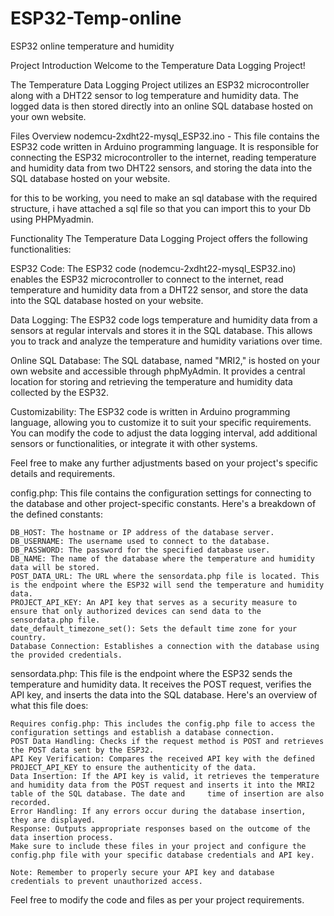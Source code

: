 # ESP32-Temp-online
ESP32 online temperature and humidity

Project Introduction
Welcome to the Temperature Data Logging Project!

The Temperature Data Logging Project utilizes an ESP32 microcontroller along with a DHT22 sensor to log temperature and humidity data. The logged data is then stored directly into an online SQL database hosted on your own website.

Files Overview
nodemcu-2xdht22-mysql_ESP32.ino - This file contains the ESP32 code written in Arduino programming language. It is responsible for connecting the ESP32 microcontroller to the internet, reading temperature and humidity data from two DHT22 sensors, and storing the data into the SQL database hosted on your website.

for this to be working, you need to make an sql database with the required structure, i have attached a sql file so that you can import this to your Db using PHPMyadmin. 



Functionality
The Temperature Data Logging Project offers the following functionalities:

ESP32 Code: The ESP32 code (nodemcu-2xdht22-mysql_ESP32.ino) enables the ESP32 microcontroller to connect to the internet, read temperature and humidity data from a DHT22 sensor, and store the data into the SQL database hosted on your website.

Data Logging: The ESP32 code logs temperature and humidity data from a sensors at regular intervals and stores it in the SQL database. This allows you to track and analyze the temperature and humidity variations over time.

Online SQL Database: The SQL database, named "MRI2," is hosted on your own website and accessible through phpMyAdmin. It provides a central location for storing and retrieving the temperature and humidity data collected by the ESP32.

Customizability: The ESP32 code is written in Arduino programming language, allowing you to customize it to suit your specific requirements. You can modify the code to adjust the data logging interval, add additional sensors or functionalities, or integrate it with other systems.

Feel free to make any further adjustments based on your project's specific details and requirements.

config.php:
    This file contains the configuration settings for connecting to the database and other project-specific constants. Here's a breakdown of the defined constants:
    
    DB_HOST: The hostname or IP address of the database server.
    DB_USERNAME: The username used to connect to the database.
    DB_PASSWORD: The password for the specified database user.
    DB_NAME: The name of the database where the temperature and humidity data will be stored.
    POST_DATA_URL: The URL where the sensordata.php file is located. This is the endpoint where the ESP32 will send the temperature and humidity data.
    PROJECT_API_KEY: An API key that serves as a security measure to ensure that only authorized devices can send data to the sensordata.php file.
    date_default_timezone_set(): Sets the default time zone for your country.
    Database Connection: Establishes a connection with the database using the provided credentials.
sensordata.php:
    This file is the endpoint where the ESP32 sends the temperature and humidity data. It receives the POST request, verifies the API key, and inserts the data into the SQL database.     Here's an overview of what this file does:
    
    Requires config.php: This includes the config.php file to access the configuration settings and establish a database connection.
    POST Data Handling: Checks if the request method is POST and retrieves the POST data sent by the ESP32.
    API Key Verification: Compares the received API key with the defined PROJECT_API_KEY to ensure the authenticity of the data.
    Data Insertion: If the API key is valid, it retrieves the temperature and humidity data from the POST request and inserts it into the MRI2 table of the SQL database. The date and     time of insertion are also recorded.
    Error Handling: If any errors occur during the database insertion, they are displayed.
    Response: Outputs appropriate responses based on the outcome of the data insertion process.
    Make sure to include these files in your project and configure the config.php file with your specific database credentials and API key.
    
    Note: Remember to properly secure your API key and database credentials to prevent unauthorized access.

Feel free to modify the code and files as per your project requirements.
